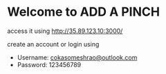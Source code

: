 
# Welcome to ADD A PINCH


access it using
http://35.89.123.10:3000/ 

create an account or login using

* Username: cokasomeshrao@outlook.com
* Password: 123456789
